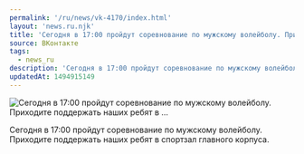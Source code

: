 ```yaml
---
permalink: '/ru/news/vk-4170/index.html'
layout: 'news.ru.njk'
title: 'Сегодня в 17:00 пройдут соревнование по мужскому волейболу. Приходите поддержать наших ребят в …'
source: ВКонтакте
tags:
  - news_ru
description: 'Сегодня в 17:00 пройдут соревнование по мужскому волейболу. Приходите поддержать наших ребят в …'
updatedAt: 1494915149
---
```

![Сегодня в 17:00 пройдут соревнование по мужскому волейболу. Приходите поддержать наших ребят в …](https://sun9-76.userapi.com/impf/c840226/v840226484/330b/jqhYnYcy05Q.jpg?size=1280x720&quality=96&sign=1864fe71232af2c54094946dc0e51a82&c_uniq_tag=5rOdE3ErbTArTaSa5vJhj3ziHeemGeIbrR3qt4DkxC0&type=album)

Сегодня в 17:00 пройдут соревнование по мужскому волейболу. Приходите поддержать наших ребят в спортзал главного корпуса.
